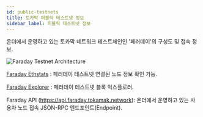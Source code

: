 ```yaml
---
id: public-testnets
title: 토카막 퍼블릭 테스트넷 정보
sidebar_label: 퍼블릭 테스트넷 정보
---
```


온더에서 운영하고 있는 토카막 네트워크 테스트체인인 '페러데이'의 구성도 및 접속 정보.

![Faraday Testnet Architecture](assets/guides_public-testnets.png)

[Faraday Ethstats](https://ethstats.faraday.tokamak.network) : 페러데이 테스트넷 연결된 노드 정보 확인 가능.

[Faraday Explorer](https://explorer.faraday.tokamak.network) : 페러데이 테스트넷 블록 익스플로러.

Faraday API (https://api.faraday.tokamak.network): 온더에서 운영하고 있는 사용자 노드 접속 JSON-RPC 엔드포인트(Endpoint).